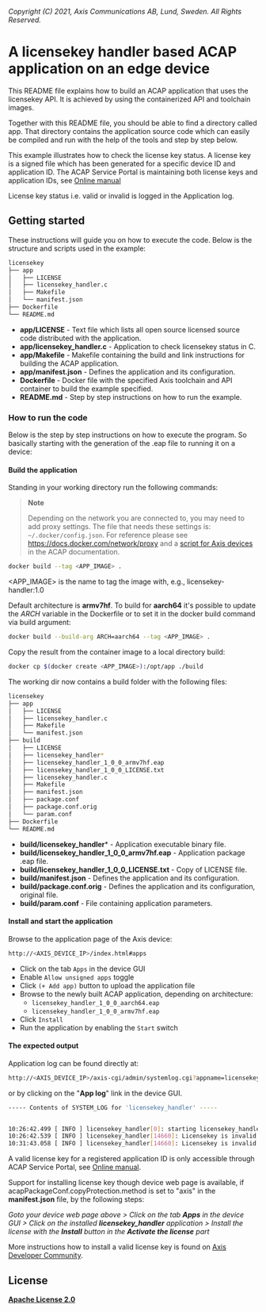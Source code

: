 *Copyright (C) 2021, Axis Communications AB, Lund, Sweden. All Rights Reserved.*

# A licensekey handler based ACAP application on an edge device

This README file explains how to build an ACAP application that uses the licensekey API. It is achieved by using the containerized API and toolchain images.

Together with this README file, you should be able to find a directory called app. That directory contains the application source code which can easily be compiled and run with the help of the tools and step by step below.

This example illustrates how to check the license key status. A license key is a signed file which has been generated for a specific device ID and application ID. The ACAP Service Portal is maintaining both license keys and application IDs, see [Online manual](https://axiscommunications.github.io/acap-documentation/docs/service/acap-service-portal.html)

License key status i.e. valid or invalid is logged in the Application log.

## Getting started

These instructions will guide you on how to execute the code. Below is the structure and scripts used in the example:

```sh
licensekey
├── app
│   ├── LICENSE
│   ├── licensekey_handler.c
│   ├── Makefile
│   └── manifest.json
├── Dockerfile
└── README.md
```

- **app/LICENSE** - Text file which lists all open source licensed source code distributed with the application.
- **app/licensekey_handler.c** - Application to check licensekey status in C.
- **app/Makefile** - Makefile containing the build and link instructions for building the ACAP application.
- **app/manifest.json** - Defines the application and its configuration.
- **Dockerfile** - Docker file with the specified Axis toolchain and API container to build the example specified.
- **README.md** - Step by step instructions on how to run the example.

### How to run the code

Below is the step by step instructions on how to execute the program. So basically starting with the generation of the .eap file to running it on a device:

#### Build the application

Standing in your working directory run the following commands:

> **Note**
>
> Depending on the network you are connected to, you may need to add proxy settings.
> The file that needs these settings is: `~/.docker/config.json`. For reference please see
> https://docs.docker.com/network/proxy and a
> [script for Axis devices](https://axiscommunications.github.io/acap-documentation/docs/develop/build-install-run.html#configure-network-proxy-settings) in the ACAP documentation.

```sh
docker build --tag <APP_IMAGE> .
```

<APP_IMAGE> is the name to tag the image with, e.g., licensekey-handler:1.0

Default architecture is **armv7hf**. To build for **aarch64** it's possible to
update the *ARCH* variable in the Dockerfile or to set it in the docker build
command via build argument:

```sh
docker build --build-arg ARCH=aarch64 --tag <APP_IMAGE> .
```

Copy the result from the container image to a local directory build:

```sh
docker cp $(docker create <APP_IMAGE>):/opt/app ./build
```

The working dir now contains a build folder with the following files:

```sh
licensekey
├── app
│   ├── LICENSE
│   ├── licensekey_handler.c
│   ├── Makefile
│   └── manifest.json
├── build
│   ├── LICENSE
│   ├── licensekey_handler*
│   ├── licensekey_handler_1_0_0_armv7hf.eap
│   ├── licensekey_handler_1_0_0_LICENSE.txt
│   ├── licensekey_handler.c
│   ├── Makefile
│   ├── manifest.json
│   ├── package.conf
│   ├── package.conf.orig
│   └── param.conf
├── Dockerfile
└── README.md
```

- **build/licensekey_handler*** - Application executable binary file.
- **build/licensekey_handler_1_0_0_armv7hf.eap** - Application package .eap file.
- **build/licensekey_handler_1_0_0_LICENSE.txt** - Copy of LICENSE file.
- **build/manifest.json** - Defines the application and its configuration.
- **build/package.conf.orig** - Defines the application and its configuration, original file.
- **build/param.conf** - File containing application parameters.

#### Install and start the application

Browse to the application page of the Axis device:

```sh
http://<AXIS_DEVICE_IP>/index.html#apps
```

- Click on the tab `Apps` in the device GUI
- Enable `Allow unsigned apps` toggle
- Click `(+ Add app)` button to upload the application file
- Browse to the newly built ACAP application, depending on architecture:
  - `licensekey_handler_1_0_0_aarch64.eap`
  - `licensekey_handler_1_0_0_armv7hf.eap`
- Click `Install`
- Run the application by enabling the `Start` switch

#### The expected output

Application log can be found directly at:

```sh
http://<AXIS_DEVICE_IP>/axis-cgi/admin/systemlog.cgi?appname=licensekey_handler
```

or by clicking on the "**App log**" link in the device GUI.

```sh
----- Contents of SYSTEM_LOG for 'licensekey_handler' -----


10:26:42.499 [ INFO ] licensekey_handler[0]: starting licensekey_handler
10:26:42.539 [ INFO ] licensekey_handler[14660]: Licensekey is invalid
10:31:43.058 [ INFO ] licensekey_handler[14660]: Licensekey is invalid
```

A valid license key for a registered application ID is only accessible through ACAP Service Portal, see [Online manual](https://axiscommunications.github.io/acap-documentation/docs/service/acap-service-portal.html).

Support for installing license key though device web page is available, if acapPackageConf.copyProtection.method is set to "axis" in the **manifest.json** file, by the following steps:

*Goto your device web page above > Click on the tab **Apps** in the device GUI > Click on the installed **licensekey_handler** application > Install the license with the **Install** button in the **Activate the license** part*

More instructions how to install a valid license key is found on [Axis Developer Community](https://www.axis.com/developer-community).

## License

**[Apache License 2.0](../LICENSE)**
